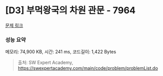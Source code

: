 # [D3] 부먹왕국의 차원 관문 - 7964 

[문제 링크](https://swexpertacademy.com/main/code/problem/problemDetail.do?contestProbId=AWuSgKpqmooDFASy) 

### 성능 요약

메모리: 74,900 KB, 시간: 241 ms, 코드길이: 1,422 Bytes



> 출처: SW Expert Academy, https://swexpertacademy.com/main/code/problem/problemList.do